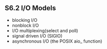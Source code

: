S6.2 I/O Models
---------------
* blocking I/O
* nonblock I/O
* I/O multiplexing(select and poll)
* signal driven I/O (SIGIO)
* asynchronous I/O (the POSIX aio_ function)

